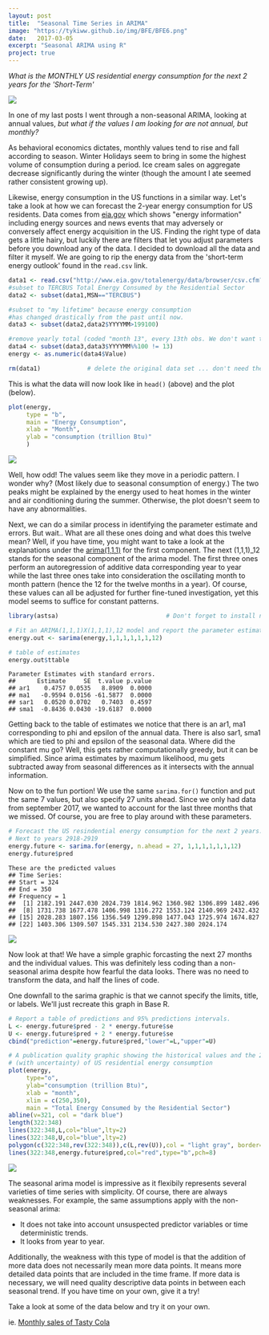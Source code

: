 ```yaml
---
layout: post
title:  "Seasonal Time Series in ARIMA"
image: "https://tykiww.github.io/img/BFE/BFE6.png"
date:   2017-03-05
excerpt: "Seasonal ARIMA using R"
project: true
---
```


*What is the MONTHLY US residential energy consumption for the next 2 years for the 'Short-Term'*

![](http://needtoknow.nas.edu/energy/media/media_browser_uploads/images/item_1_.jpg)

In one of my last posts I went through a non-seasonal ARIMA, looking at annual values, _but what if the values I am looking for are not annual, but monthly?_

As behavioral economics dictates, monthly values tend to rise and fall according to season. Winter Holidays seem to bring in some the highest volume of consumption during a period. Ice cream sales on aggregate decrease significantly during the winter (though the amount I ate seemed rather consistent growing up).

Likewise, energy consumption in the US functions in a similar way. Let's take a look at how we can forecast the 2-year energy consumption for US residents. Data comes from [eia.gov](http://eia.gov) which shows "energy information" including energy sources and news events that may adversely or conversely affect energy acquisition in the US. Finding the right type of data gets a little hairy, but luckily there are filters that let you adjust parameters before you download any of the data. I decided to download all the data and filter it myself. We are going to rip the energy data from the 'short-term energy outlook' found in the `read.csv` link. 

``` r
data1 <- read.csv("http://www.eia.gov/totalenergy/data/browser/csv.cfm?tbl=T02.01")
#subset to TERCBUS Total Energy Consumed by the Residential Sector
data2 <- subset(data1,MSN=="TERCBUS")

#subset to "my lifetime" because energy consumption 
#has changed drastically from the past until now.
data3 <- subset(data2,data2$YYYYMM>199100)

#remove yearly total (coded "month 13", every 13th obs. We don't want that..)
data4 <- subset(data3,data3$YYYYMM%%100 != 13)
energy <- as.numeric(data4$Value)

rm(data1)             # delete the original data set ... don't need the extra information.
```

This is what the data will now look like in `head()` (above) and the plot (below).

``` r
plot(energy, 
     type = "b",
     main = "Energy Consumption",
     xlab = "Month",
     ylab = "consumption (trillion Btu)"
     )
```

![](https://tykiww.github.io/img/arima12/ener1.png)

Well, how odd! The values seem like they move in a periodic pattern. I wonder why? (Most likely due to seasonal consumption of energy.) The two peaks might be explained by the energy used to heat homes in the winter and air conditioning during the summer. Otherwise, the plot doesn't seem to have any abnormalities.

Next, we can do a similar process in identifying the parameter estimate and errors. But wait.. What are all these ones doing and what does this twelve mean? Well, if you have time, you might want to take a look at the explanations under the [arima(1,1,1)](https://tykiww.github.io/2017-01-05-fitting-an-arima111/) for the first component. The next (1,1,1)_12 stands for the seasonal component of the arima model. The first three ones perform an autoregression of additive data corresponding year to year while the last three ones take into consideration the oscillating month to month pattern (hence the 12 for the twelve months in a year). Of course, these values can all be adjusted for further fine-tuned investigation, yet this model seems to suffice for constant patterns. 

```r
library(astsa)                              # Don't forget to install necessary packages!!

# Fit an ARIMA(1,1,1)X(1,1,1),12 model and report the parameter estimates and standard errors.
energy.out <- sarima(energy,1,1,1,1,1,1,12)

# table of estimates
energy.out$ttable
```
    Parameter Estimates with standard errors. 
    ##      Estimate     SE  t.value p.value
    ## ar1    0.4757 0.0535   8.8909  0.0000
    ## ma1   -0.9594 0.0156 -61.5877  0.0000
    ## sar1   0.0520 0.0702   0.7403  0.4597
    ## sma1  -0.8436 0.0430 -19.6187  0.0000

Getting back to the table of estimates we notice that there is an ar1, ma1 corresponding to phi and epsilon of the annual data. There is also sar1, sma1 which are tied to phi and epsilon of the seasonal data. Where did the constant mu go? Well, this gets rather computationally greedy, but it can be simplified. Since arima estimates by maximum likelihood, mu gets subtracted away from seasonal differences as it intersects with the annual information.

Now on to the fun portion! We use the same `sarima.for()` function and put the same 7 values, but also specify 27 units ahead. Since we only had data from september 2017, we wanted to account for the last three months that we missed. Of course, you are free to play around with these parameters.

```r
# Forecast the US resindential energy consumption for the next 2 years.
# Next to years 2918-2919
energy.future <- sarima.for(energy, n.ahead = 27, 1,1,1,1,1,1,12)
energy.future$pred
```
    These are the predicted values
    ## Time Series:
    ## Start = 324 
    ## End = 350 
    ## Frequency = 1 
    ##  [1] 2182.191 2447.030 2024.739 1814.962 1360.982 1306.899 1482.496
    ##  [8] 1731.738 1677.478 1406.998 1316.272 1553.124 2140.969 2432.432
    ## [15] 2028.283 1807.156 1356.549 1299.898 1477.043 1725.974 1674.827
    ## [22] 1403.306 1309.507 1545.331 2134.530 2427.380 2024.174

![](https://tykiww.github.io/img/arima12/ener2.png)

Now look at that! We have a simple graphic forcasting the next 27 months and the individual values. This was definitely less coding than a non-seasonal arima despite how fearful the data looks. There was no need to transform the data, and half the lines of code. 

One downfall to the sarima graphic is that we cannot specify the limits, title, or labels. We'll just recreate this graph in Base R.

```r
# Report a table of predictions and 95% predictions intervals.
L <- energy.future$pred - 2 * energy.future$se
U <- energy.future$pred + 2 * energy.future$se
cbind("prediction"=energy.future$pred,"lower"=L,"upper"=U)

# A publication quality graphic showing the historical values and the 2 year predictions
# (with uncertainty) of US residential energy consumption
plot(energy,
     type="o",
     ylab="consumption (trillion Btu)",
     xlab = "month",
     xlim = c(250,350),
     main = "Total Energy Consumed by the Residential Sector")
abline(v=321, col = "dark blue")
length(322:348)
lines(322:348,L,col="blue",lty=2)                                         # lower bounds
lines(322:348,U,col="blue",lty=2)                                         # upper bounds
polygon(c(322:348,rev(322:348)),c(L,rev(U)),col = "light gray", border=NA)# Filling in the lines between the upper
lines(322:348,energy.future$pred,col="red",type="b",pch=8)                # and lower bounds in the prediction.
```

![](https://tykiww.github.io/img/arima12/ener3.png)

The seasonal arima model is impressive as it flexibily represents several varieties of time series with simplicity. Of course, there are always weaknesses. For example, the same assumptions apply with the non-seasonal arima: 
- It does not take into account unsuspected predictor variables or time deterministic trends. 
- It looks from year to year. 

Additionally, the weakness with this type of model is that the addition of more data does not necessarily mean more data points. It means more detailed data points that are included in the time frame. If more data is necessary, we will need quality descriptive data points in between each seasonal trend. If you have time on your own, give it a try!

Take a look at some of the data below and try it on your own.

ie. [Monthly sales of Tasty Cola](https://datamarket.com/data/set/22xx/monthly-sales-of-tasty-cola#!ds=22xx&display=line)
